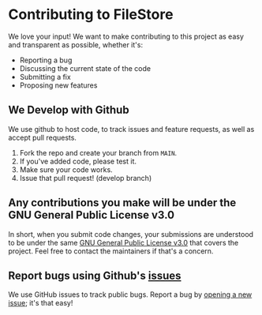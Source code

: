 # Contributing to FileStore
We love your input! We want to make contributing to this project as easy and transparent as possible, whether it's:

- Reporting a bug
- Discussing the current state of the code
- Submitting a fix
- Proposing new features

## We Develop with Github
We use github to host code, to track issues and feature requests, as well as accept pull requests.

1. Fork the repo and create your branch from `MAIN`.
2. If you've added code, please test it.
3. Make sure your code works.
4. Issue that pull request! (develop branch)

## Any contributions you make will be under the GNU General Public License v3.0
In short, when you submit code changes, your submissions are understood to be under the same [GNU General Public License v3.0](https://github.com/Codefli-Bots/FileStore/blob/main/LICENSE) that covers the project. Feel free to contact the maintainers if that's a concern.

## Report bugs using Github's [issues](https://github.com/Codeflix-Bots/FileStore/issues)
We use GitHub issues to track public bugs. Report a bug by [opening a new issue](https://github.com/Codeflix-Bots/FileStore/issues); it's that easy!

